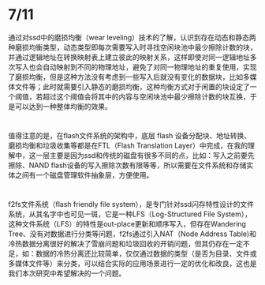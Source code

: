 # 7/11
通过对ssd中的磨损均衡（wear leveling）技术的了解，认识到存在动态和静态两种磨损均衡类型，动态类型即每次需要写入时寻找空闲块池中最少擦除计数的块，并通过逻辑地址在转换映射表上建立彼此的映射关系，这样即使对同一逻辑地址多次写入也会自动映射到不同的物理地址，避免了对同一物理地址的重复使用，实现了磨损均衡，但是这种方法没有考虑到一些写入后就没有变化的数据块，比如多媒体文件等；此时就需要引入静态的磨损均衡，这种均衡方式对于闲置的块设定了一个阈值，若超过这个阈值会将其中的内容与空闲块池中最少擦除计数的块互换，于是可以达到一种整体均衡的效果。
# 
值得注意的是，在flash文件系统的架构中，底层 flash 设备分配块、地址转换、磨损均衡和垃圾收集等都是在FTL（Flash Translation Layer）中完成，在我的理解中，这一层主要是因为ssd和传统的磁盘有很多不同的点，比如：写入之前要先擦除、NAND flash设备的写入擦除次数有限等等，所以需要在文件系统和存储实体之间有一个磁盘管理软件抽象层，方便使用。
#
f2fs文件系统（flash friendly file system），是专门针对ssd闪存特性设计的文件系统，从其名字中也可见一斑，它是一种LFS（Log-Structured File System），这种文件系统（LFS）的特性是out-place更新和顺序写入，但存在Wandering Tree、没有对数据进行分类等问题，f2fs通过引入NAT（Node Address Table)和冷热数据分离很好的解决了雪崩问题和垃圾回收的开销问题，但其仍存在一定不足，如：数据的冷热分离还比较简单，仅仅通过数据的类型（是否为目录、文件或多媒体文件等）来分类，可以结合实际的应用场景进行一定的优化和改良，这也是我们本次研究中希望解决的一个问题。
